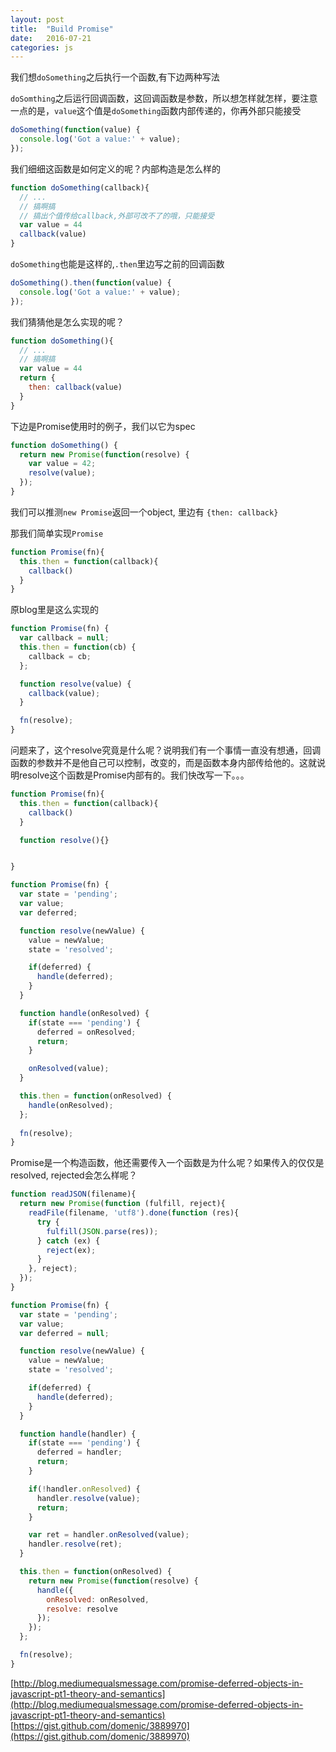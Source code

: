 ```yaml
---
layout: post
title:  "Build Promise"
date:   2016-07-21
categories: js
---
```


我们想`doSomething`之后执行一个函数,有下边两种写法

`doSomthing`之后运行回调函数，这回调函数是参数，所以想怎样就怎样，要注意一点的是，`value`这个值是`doSomething`函数内部传递的，你再外部只能接受

```js
doSomething(function(value) {
  console.log('Got a value:' + value);
});
```

我们细细这函数是如何定义的呢？内部构造是怎么样的

```js
function doSomething(callback){
  // ...
  // 搞啊搞
  // 搞出个值传给callback,外部可改不了的哦，只能接受
  var value = 44
  callback(value)
}
```

`doSomething`也能是这样的,`.then`里边写之前的回调函数

```js
doSomething().then(function(value) {
  console.log('Got a value:' + value);
});
```

我们猜猜他是怎么实现的呢？

```js
function doSomething(){
  // ...
  // 搞啊搞
  var value = 44
  return {
    then: callback(value)
  }
}
```

下边是Promise使用时的例子，我们以它为spec

```js
function doSomething() {
  return new Promise(function(resolve) {
    var value = 42;
    resolve(value);
  });
}
```

我们可以推测`new Promise`返回一个object, 里边有 `{then: callback}`

那我们简单实现`Promise`

```js
function Promise(fn){
  this.then = function(callback){
    callback()
  }
}
```

原blog里是这么实现的

```js
function Promise(fn) {
  var callback = null;
  this.then = function(cb) {
    callback = cb;
  };

  function resolve(value) {
    callback(value);
  }

  fn(resolve);
}
```

问题来了，这个resolve究竟是什么呢？说明我们有一个事情一直没有想通，回调函数的参数并不是他自己可以控制，改变的，而是函数本身内部传给他的。这就说明resolve这个函数是Promise内部有的。我们快改写一下。。。

```js
function Promise(fn){
  this.then = function(callback){
    callback()
  }

  function resolve(){}


}
```


```js
function Promise(fn) {
  var state = 'pending';
  var value;
  var deferred;

  function resolve(newValue) {
    value = newValue;
    state = 'resolved';

    if(deferred) {
      handle(deferred);
    }
  }

  function handle(onResolved) {
    if(state === 'pending') {
      deferred = onResolved;
      return;
    }

    onResolved(value);
  }

  this.then = function(onResolved) {
    handle(onResolved);
  };
  
  fn(resolve);
}
```

Promise是一个构造函数，他还需要传入一个函数是为什么呢？如果传入的仅仅是resolved, rejected会怎么样呢？

```js
function readJSON(filename){
  return new Promise(function (fulfill, reject){
    readFile(filename, 'utf8').done(function (res){
      try {
        fulfill(JSON.parse(res));
      } catch (ex) {
        reject(ex);
      }
    }, reject);
  });
}
```





```js
function Promise(fn) {
  var state = 'pending';
  var value;
  var deferred = null;

  function resolve(newValue) {
    value = newValue;
    state = 'resolved';

    if(deferred) {
      handle(deferred);
    }
  }

  function handle(handler) {
    if(state === 'pending') {
      deferred = handler;
      return;
    }

    if(!handler.onResolved) {
      handler.resolve(value);
      return;
    }

    var ret = handler.onResolved(value);
    handler.resolve(ret);
  }

  this.then = function(onResolved) {
    return new Promise(function(resolve) {
      handle({
        onResolved: onResolved,
        resolve: resolve
      });
    });
  };

  fn(resolve);
}
```













[http://blog.mediumequalsmessage.com/promise-deferred-objects-in-javascript-pt1-theory-and-semantics](http://blog.mediumequalsmessage.com/promise-deferred-objects-in-javascript-pt1-theory-and-semantics)
[https://gist.github.com/domenic/3889970](https://gist.github.com/domenic/3889970)

